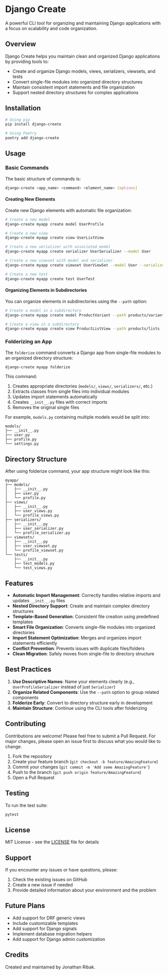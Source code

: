 # Django Create

A powerful CLI tool for organizing and maintaining Django applications with a focus on scalability and code organization.

## Overview

Django Create helps you maintain clean and organized Django applications by providing tools to:

- Create and organize Django models, views, serializers, viewsets, and tests
- Convert single-file modules into organized directory structures
- Maintain consistent import statements and file organization
- Support nested directory structures for complex applications

## Installation

```bash
# Using pip
pip install django-create

# Using Poetry
poetry add django-create
```

## Usage

### Basic Commands

The basic structure of commands is:

```bash
django-create <app_name> <command> <element_name> [options]
```

#### Creating New Elements

Create new Django elements with automatic file organization:

```bash
# Create a new model
django-create myapp create model UserProfile

# Create a new view
django-create myapp create view UserListView

# Create a new serializer with associated model
django-create myapp create serializer UserSerializer --model User

# Create a new viewset with model and serializer
django-create myapp create viewset UserViewSet --model User --serializer UserSerializer

# Create a new test
django-create myapp create test UserTest
```

#### Organizing Elements in Subdirectories

You can organize elements in subdirectories using the `--path` option:

```bash
# Create a model in a subdirectory
django-create myapp create model ProductVariant --path products/variants

# Create a view in a subdirectory
django-create myapp create view ProductListView --path products/lists
```

### Folderizing an App

The `folderize` command converts a Django app from single-file modules to an organized directory structure:

```bash
django-create myapp folderize
```

This command:
1. Creates appropriate directories (`models/`, `views/`, `serializers/`, etc.)
2. Extracts classes from single files into individual modules
3. Updates import statements automatically
4. Creates `__init__.py` files with correct imports
5. Removes the original single files

For example, `models.py` containing multiple models would be split into:
```
models/
├── __init__.py
├── user.py
├── profile.py
└── settings.py
```

## Directory Structure

After using folderize command, your app structure might look like this:

```
myapp/
├── models/
│   ├── __init__.py
│   ├── user.py
│   └── profile.py
├── views/
│   ├── __init__.py
│   ├── user_views.py
│   └── profile_views.py
├── serializers/
│   ├── __init__.py
│   ├── user_serializer.py
│   └── profile_serializer.py
├── viewsets/
│   ├── __init__.py
│   ├── user_viewset.py
│   └── profile_viewset.py
└── tests/
    ├── __init__.py
    ├── test_models.py
    └── test_views.py
```

## Features

- **Automatic Import Management**: Correctly handles relative imports and updates `__init__.py` files
- **Nested Directory Support**: Create and maintain complex directory structures
- **Template-Based Generation**: Consistent file creation using predefined templates
- **Smart File Organization**: Converts single-file modules into organized directories
- **Import Statement Optimization**: Merges and organizes import statements efficiently
- **Conflict Prevention**: Prevents issues with duplicate files/folders
- **Clean Migration**: Safely moves from single-file to directory structure

## Best Practices

1. **Use Descriptive Names**: Name your elements clearly (e.g., `UserProfileSerializer` instead of just `Serializer`)
2. **Organize Related Components**: Use the `--path` option to group related components
3. **Folderize Early**: Convert to directory structure early in development
4. **Maintain Structure**: Continue using the CLI tools after folderizing

## Contributing

Contributions are welcome! Please feel free to submit a Pull Request. For major changes, please open an issue first to discuss what you would like to change.

1. Fork the repository
2. Create your feature branch (`git checkout -b feature/AmazingFeature`)
3. Commit your changes (`git commit -m 'Add some AmazingFeature'`)
4. Push to the branch (`git push origin feature/AmazingFeature`)
5. Open a Pull Request

## Testing

To run the test suite:

```bash
pytest
```

## License

MIT License - see the [LICENSE](LICENSE) file for details

## Support

If you encounter any issues or have questions, please:

1. Check the existing issues on GitHub
2. Create a new issue if needed
3. Provide detailed information about your environment and the problem

## Future Plans

- Add support for DRF generic views
- Include customizable templates
- Add support for Django signals
- Implement database migration helpers
- Add support for Django admin customization

## Credits

Created and maintained by Jonathan Ribak.